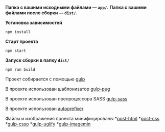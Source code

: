 **Папка с вашими исходными файлами — `app/`.**
**Папка с вашими файлами после сборки — `dist/`.**


**Установка зависимостей**

```
npm install
```


**Старт проекта**

```
npm start
```


**Запуск сборки в папку `dist/`**

```
npm run build
```

Проект собирается с помощью 
[gulp](https://www.npmjs.com/package/gulp)

В проекте использован шаблонизатор 
[gulp-pug](https://www.npmjs.com/package/gulp-pug)

В проекте использован препроцессора SASS
[gulp-sass](https://www.npmjs.com/package/gulp-sass)

В проекте использован
[autoprefixer](https://www.npmjs.com/package/autoprefixer)

Файлы и изображения проекта минифицированы
*[post-html](https://www.npmjs.com/package/gulp-posthtml)
*[post-css](https://www.npmjs.com/package/gulp-postcss)
*[gulp-csso](https://www.npmjs.com/package/gulp-csso)
*[gulp-uglify](https://www.npmjs.com/package/gulp-uglify)
*[gulp-imagemin](https://www.npmjs.com/package/gulp-imagemin)







